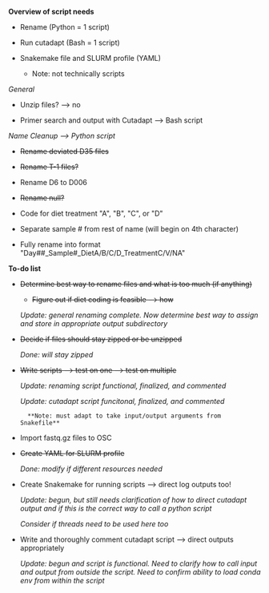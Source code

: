 **Overview of script needs**

- Rename (Python = 1 script)

- Run cutadapt (Bash = 1 script)

- Snakemake file and SLURM profile (YAML)

    - Note: not technically scripts

*General*

- Unzip files? --> no

- Primer search and output with Cutadapt --> Bash script

*Name Cleanup --> Python script*

- ~~Rename deviated D35 files~~

- ~~Rename T-1 files?~~

- Rename D6 to D006

- ~~Rename null?~~

- Code for diet treatment "A", "B", "C", or "D"

- Separate sample # from rest of name (will begin on 4th character)

- Fully rename into format "Day##_Sample#_DietA/B/C/D_TreatmentC/V/NA"

**To-do list**

- ~~Determine best way to rename files and what is too much (if anything)~~

    - ~~Figure out if diet coding is feasible --> how~~

    *Update: general renaming complete. Now determine best way to assign and store in appropriate output subdirectory*

- ~~Decide if files should stay zipped or be unzipped~~

    *Done: will stay zipped*

- ~~Write scripts --> test on one --> test on multiple~~

    *Update: renaming script functional, finalized, and commented*

    *Update: cutadapt script funcitonal, finalized, and commented*

        **Note: must adapt to take input/output arguments from Snakefile**

- Import fastq.gz files to OSC

- ~~Create YAML for SLURM profile~~

    *Done: modify if different resources needed*

- Create Snakemake for running scripts --> direct log outputs too!

    *Update: begun, but still needs clarification of how to direct cutadapt output and if this is the correct way to call a python script*

    *Consider if threads need to be used here too*

- Write and thoroughly comment cutadapt script --> direct outputs appropriately

    *Update: begun and script is functional.  Need to clarify how to call input and output from outside the script.  Need to confirm ability to load conda env from within the script*